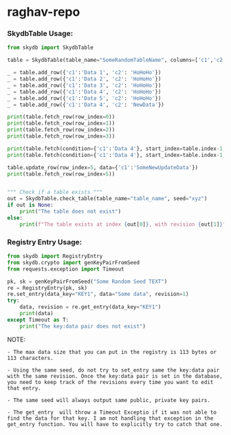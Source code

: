 # raghav-repo
### SkydbTable Usage:
```python
from skydb import SkydbTable

table = SkydbTable(table_name="SomeRandomTableName", columns=['c1','c2'], seed="RANDOM SEED")

_ = table.add_row({'c1':'Data 1', 'c2': 'HoHoHo'})
_ = table.add_row({'c1':'Data 2', 'c2': 'HoHoHo'})
_ = table.add_row({'c1':'Data 3', 'c2': 'HoHoHo'})
_ = table.add_row({'c1':'Data 4', 'c2': 'HoHoHo'})
_ = table.add_row({'c1':'Data 5', 'c2': 'HoHoHo'})
_ = table.add_row({'c1':'Data 4', 'c2': 'NewData'})

print(table.fetch_row(row_index=0))
print(table.fetch_row(row_index=1))
print(table.fetch_row(row_index=2))
print(table.fetch_row(row_index=3))

print(table.fetch(condition={'c1':'Data 4'}, start_index=table.index-1, n_rows=1, num_workers=2)) # fetch one row
print(table.fetch(condition={'c1':'Data 4'}, start_index=table.index-1, n_rows=3, num_workers=2)) # fetch three rows

table.update_row(row_index=5, data={'c1':'SomeNewUpdateData'})
print(table.fetch_row(row_index=5))


""" Check if a table exists """
out = SkydbTable.check_table(table_name="table_name", seed="xyz")
if out is None:
	print("The table does not exist")
else:
	print(f"The table exists at index {out[0]}, with revision {out[1]}")
```

### Registry Entry Usage:
```python
from skydb import RegistryEntry
from skydb.crypto import genKeyPairFromSeed
from requests.exception import Timeout

pk, sk = genKeyPairFromSeed("Some Random Seed TEXT")
re = RegistryEntry(pk, sk)
re.set_entry(data_key="KEY1", data="Some data", revision=1)
try:
	data, revision = re.get_entry(data_key="KEY1")
	print(data)
except Timeout as T:
	print("The key:data pair does not exist")
```

NOTE:
	
	- The max data size that you can put in the registry is 113 bytes or 113 characters.

	- Using the same seed, do not try to set_entry same the key:data pair with the same revision. Once the key:data pair is set in the database, you need to keep track of the revisions every time you want to edit that entry.

	- The same seed will always output same public, private key pairs.

	- The get_entry  will throw a Timeout Exceptio if it was not able to find the data for that key. I am not handling that exception in the get_entry function. You will have to explicitly try to catch that one.
